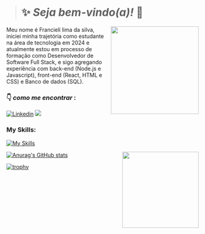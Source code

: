 > # :sparkles: *Seja bem-vindo(a)!* :vulcan_salute:

<img src="https://github.com/FrancieliLim4/FrancieliLim4/assets/171762351/8d868dbd-2280-4053-bb71-1876fe60fcd2" width="230px" align="right" >
  <p align="left">
Meu nome é Francieli lima da silva, iniciei minha trajetória como estudante na área de tecnologia em 2024 e atualmente estou em processo de formação como Desenvolvedor de Software Full Stack, e sigo agregando experiência com back-end (Node.js e Javascript), front-end (React, HTML e CSS) e Banco de dados (SQL).
  </p> 

### :point_down: *como me encontrar* :


[![Linkedin](https://img.shields.io/badge/Francieli_lima-0077B5?style=for-the-badge&logo=linkedin&logoColor=white)](https://www.linkedin.com/in/francieli-lima-da-silva-dds/)
<a href = "mailto:limafrancieli934@gmail.com"><img src="https://img.shields.io/badge/limafrancieli934@gmail.com-D14836?style=for-the-badge&logo=gmail&logoColor=white" target="_blank"></a>


### My Skills: 


[![My Skills](https://skillicons.dev/icons?i=js,ts,nodejs,html,react,css,git,vscode&perline=10)](https://skillicons.dev) 


[![Anurag's GitHub stats](https://github-readme-stats.vercel.app/api?username=FrancieliLim4&bg_color=00000000&theme=calm_pink&rank_icon=github)](https://github.com/FrancieliLim4) 
<img src="https://github.com/FrancieliLim4/FrancieliLim4/assets/171762351/c95eac84-ed6c-4f4f-98ae-3f0f08342772" width="200px" align="right" >
  <p align="left">



[![trophy](https://github-profile-trophy.vercel.app/?username=FrancieliLim4&theme=gruvbox&title=Commits,Followers,Repositories)](https://github.com/FrancieliLim4/github-profile-trophy)
